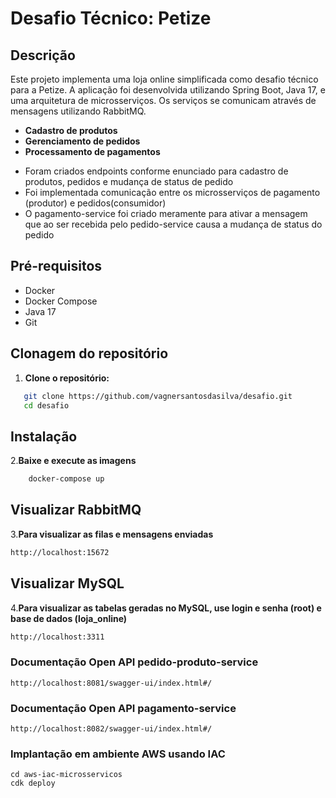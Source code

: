 # Desafio Técnico: Petize


## Descrição
Este projeto implementa uma loja online simplificada como desafio técnico para a Petize. A aplicação foi desenvolvida utilizando Spring Boot, Java 17, e uma arquitetura de microsserviços. Os serviços se comunicam através de mensagens utilizando RabbitMQ.


* **Cadastro de produtos**
* **Gerenciamento de pedidos**
* **Processamento de pagamentos**

- Foram criados endpoints conforme enunciado para cadastro de produtos, pedidos e mudança de status de pedido
- Foi implementada comunicação entre os microsserviços de pagamento (produtor) e pedidos(consumidor)
- O pagamento-service foi criado meramente para ativar a mensagem que ao ser recebida pelo pedido-service causa a mudança de status do pedido


## Pré-requisitos
* Docker
* Docker Compose
* Java 17
* Git

## Clonagem do repositório
1. **Clone o repositório:**

```bash
   git clone https://github.com/vagnersantosdasilva/desafio.git
   cd desafio
```

## Instalação
2.**Baixe e execute as imagens**
```bash
    docker-compose up
```
## Visualizar RabbitMQ
3.**Para visualizar as filas e mensagens enviadas**
```bash
http://localhost:15672
```
## Visualizar MySQL
4.**Para visualizar as tabelas geradas no MySQL, use login e senha (root) e base de dados (loja_online)**
```bash
http://localhost:3311
```

### Documentação Open API pedido-produto-service
`http://localhost:8081/swagger-ui/index.html#/`

### Documentação Open API pagamento-service
`http://localhost:8082/swagger-ui/index.html#/`

### Implantação em ambiente AWS usando IAC
```
cd aws-iac-microsservicos
cdk deploy
```